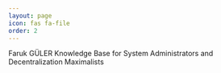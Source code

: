 ```yaml
---
layout: page
icon: fas fa-file
order: 2
---
```


<!-- wp:preformatted -->
Faruk GÜLER
Knowledge Base for System Administrators and Decentralization Maximalists

<!-- /wp:preformatted -->